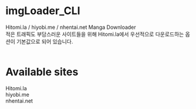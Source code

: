 # imgLoader_CLI
Hitomi.la / hiyobi.me / nhentai.net Manga Downloader<br/>
적은 트래픽도 부담스러운 사이트들을 위해 Hitomi.la에서 우선적으로 다운로드하는 옵션이 기본값으로 되어 있습니다.
<br/><br/>
# Available sites
Hitomi.la<br/>
hiyobi.me<br/>
nhentai.net<br/>

